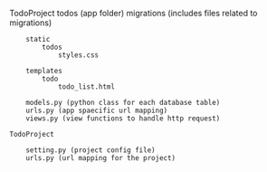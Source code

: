 TodoProject
    todos (app folder)
        migrations (includes files related to migrations)
       
        static
            todos
                styles.css

        templates
            todo
                todo_list.html
        
        models.py (python class for each database table)
        urls.py (app spaecific url mapping)
        views.py (view functions to handle http request)

    TodoProject

        setting.py (project config file)
        urls.py (url mapping for the project)